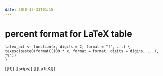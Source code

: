 ```yaml
---
date: 2020-12-31T01:15
---
```


# percent format for LaTeX table
	latex_pct <- function(x, digits = 2, format = "f", ...) {
  	texesc(paste0(formatC(100 * x, format = format, digits = digits, ...), "%"))
	}

[[R]]
[[snips]]
[[[LaTeX]]]

